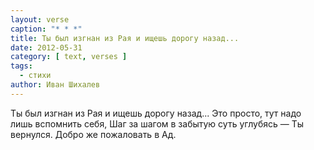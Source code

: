 ```yaml
---
layout: verse
caption: "* * *"
title: Ты был изгнан из Рая и ищешь дорогу назад...
date: 2012-05-31
category: [ text, verses ]
tags:
  - стихи
author: Иван Шихалев
---
```

Ты был изгнан из Рая и ищешь дорогу назад...
Это просто, тут надо лишь вспомнить себя,
Шаг за шагом в забытую суть углубясь —
Ты вернулся. Добро же пожаловать в Ад.
